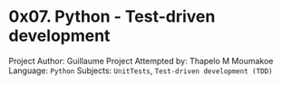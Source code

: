 # 0x07. Python - Test-driven development
Project Author: Guillaume
Project Attempted by: Thapelo M Moumakoe
Language: `Python`
Subjects: `UnitTests`, `Test-driven development (TDD)`

